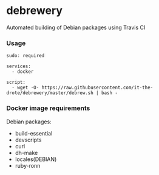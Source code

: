 # debrewery
Automated building of Debian packages using Travis CI

### Usage

```
sudo: required

services:
  - docker

script:
  - wget -O- https://raw.githubusercontent.com/it-the-drote/debrewery/master/debrew.sh | bash -
```

### Docker image requirements

Debian packages:
+ build-essential
+ devscripts
+ curl
+ dh-make
+ locales(DEBIAN)
+ ruby-ronn
